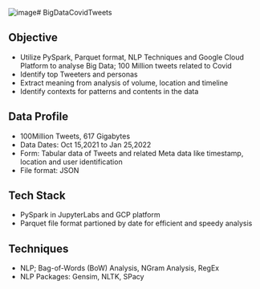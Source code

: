 ![image](https://github.com/user-attachments/assets/6c54aae9-d483-4c42-b568-de109da91b48)# BigDataCovidTweets
## Objective
<ul>
        <li> Utilize PySpark, Parquet format, NLP Techniques and Google Cloud Platform to analyse Big Data; 100 Million tweets related to Covid </li>
        <li> Identify top Tweeters and personas </li>
        <li> Extract meaning from analysis of volume, location and timeline </li>
        <li> Identify contexts for patterns and contents in the data </li>
</ul>

## Data Profile
<ul>
        <li> 100Million Tweets, 617 Gigabytes</li>
        <li> Data Dates: Oct 15,2021 to Jan 25,2022</li>
        <li> Form: Tabular data of Tweets and related Meta data like timestamp, location and user identification</li>
        <li> File format: JSON</li>
</ul>

## Tech Stack
<ul>
        <li> PySpark in JupyterLabs and GCP platform</li>
        <li> Parquet file format partioned by date for efficient and speedy analysis</li>
</ul>

## Techniques
<ul>
        <li> NLP; Bag-of-Words (BoW) Analysis, NGram Analysis, RegEx</li>
        <li> NLP Packages: Gensim, NLTK, SPacy </li>
</ul>
